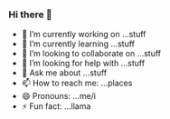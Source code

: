 ### Hi there 👋
- 🔭 I’m currently working on ...stuff
- 🌱 I’m currently learning ...stuff
- 👯 I’m looking to collaborate on ...stuff
- 🤔 I’m looking for help with ...stuff
- 💬 Ask me about ...stuff
- 📫 How to reach me: ...places
- 😄 Pronouns: ...me/i
- ⚡ Fun fact: ...llama
